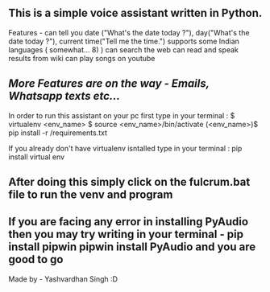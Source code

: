 This is a simple voice assistant written in Python.
------------------------------
Features -
    can tell you date ("What's the date today ?"), day("What's the date today ?"), current time("Tell me the time.")
    supports some Indian languages ( somewhat... 8) )
    can search the web
    can read and speak results from wiki
    can play songs on youtube

***More Features are on the way - Emails, Whatsapp texts etc...***
------------------------------
In order to run this assistant on your pc first type in your terminal :
    $ virtualenv <env_name>
    $ source <env_name>/bin/activate
    (<env_name>)$ pip install -r <the path to>/requirements.txt

If you already don't have virtualenv isntalled type in your terminal :
    pip install virtual env

After doing this simply click on the fulcrum.bat file to run the venv and program
------------------------------
If you are facing any error in installing PyAudio then you may try writing in your terminal -
    pip install pipwin
    pipwin install PyAudio
and you are good to go
------------------------------
Made by - Yashvardhan Singh :D
